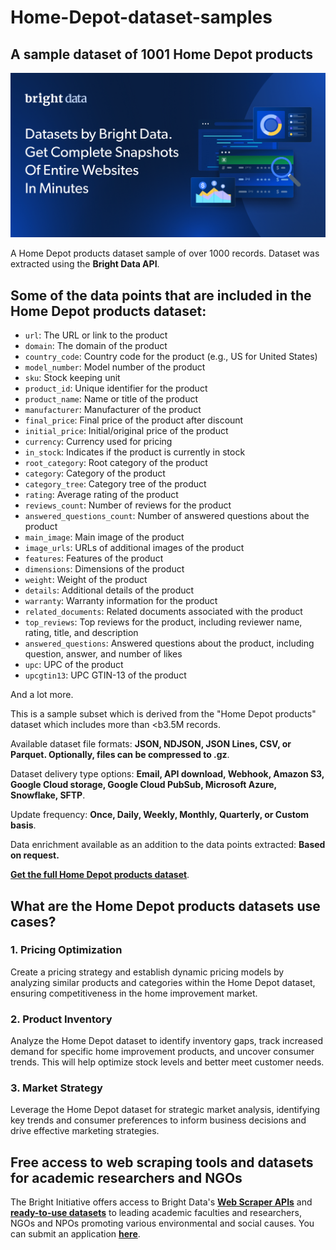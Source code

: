 # Home-Depot-dataset-samples

<h2>A sample dataset of 1001 Home Depot products</h2>

![Home Depot products dataset header](https://github.com/luminati-io/Home-Depot-dataset-sample/blob/main/Home-Depot-datasets.png)

A Home Depot products dataset sample of over 1000 records. Dataset was extracted using the <b>Bright Data API</b>.

<h2>Some of the data points that are included in the Home Depot products dataset:</h2>

* ```url```: The URL or link to the product  
* ```domain```: The domain of the product  
* ```country_code```: Country code for the product (e.g., US for United States)  
* ```model_number```: Model number of the product  
* ```sku```: Stock keeping unit  
* ```product_id```: Unique identifier for the product  
* ```product_name```: Name or title of the product  
* ```manufacturer```: Manufacturer of the product  
* ```final_price```: Final price of the product after discount  
* ```initial_price```: Initial/original price of the product  
* ```currency```: Currency used for pricing  
* ```in_stock```: Indicates if the product is currently in stock  
* ```root_category```: Root category of the product  
* ```category```: Category of the product  
* ```category_tree```: Category tree of the product  
* ```rating```: Average rating of the product  
* ```reviews_count```: Number of reviews for the product  
* ```answered_questions_count```: Number of answered questions about the product  
* ```main_image```: Main image of the product  
* ```image_urls```: URLs of additional images of the product  
* ```features```: Features of the product  
* ```dimensions```: Dimensions of the product  
* ```weight```: Weight of the product  
* ```details```: Additional details of the product  
* ```warranty```: Warranty information for the product  
* ```related_documents```: Related documents associated with the product  
* ```top_reviews```: Top reviews for the product, including reviewer name, rating, title, and description  
* ```answered_questions```: Answered questions about the product, including question, answer, and number of likes  
* ```upc```: UPC of the product  
* ```upcgtin13```: UPC GTIN-13 of the product  

And a lot more.

This is a sample subset which is derived from the "Home Depot products"
dataset which includes more than <b3.5M records</b>.

Available dataset file formats: <b>JSON, NDJSON, JSON Lines, CSV, or Parquet. Optionally, files can be compressed to .gz</b>.

Dataset delivery type options: <b>Email, API download, Webhook, Amazon S3, Google Cloud storage, Google Cloud PubSub, Microsoft Azure, Snowflake, SFTP</b>.

Update frequency: <b>Once, Daily, Weekly, Monthly, Quarterly, or Custom basis</b>.

Data enrichment available as an addition to the data points extracted: <b>Based on request.</b>

<b>[Get the full Home Depot products dataset](https://brightdata.com/products/datasets/home-depot)</b>.

<h2>What are the Home Depot products datasets use cases?</h2>

<h3>1. Pricing Optimization</h3>
Create a pricing strategy and establish dynamic pricing models by analyzing similar products and categories within the Home Depot dataset, ensuring competitiveness in the home improvement market.

<h3>2. Product Inventory</h3>
Analyze the Home Depot dataset to identify inventory gaps, track increased demand for specific home improvement products, and uncover consumer trends. This will help optimize stock levels and better meet customer needs.

<h3>3. Market Strategy</h3>
Leverage the Home Depot dataset for strategic market analysis, identifying key trends and consumer preferences to inform business decisions and drive effective marketing strategies.

<h2>Free access to web scraping tools and datasets for academic researchers and NGOs</h2>

The Bright Initiative offers access to Bright Data's <b>[Web Scraper APIs](https://brightdata.com/products/web-scraper)</b> and <b>[ready-to-use datasets](https://brightdata.com/products/datasets)</b> to leading academic faculties and researchers, NGOs and NPOs promoting various environmental and social causes. You can submit an application <b>[here](https://brightinitiative.com)</b>.
